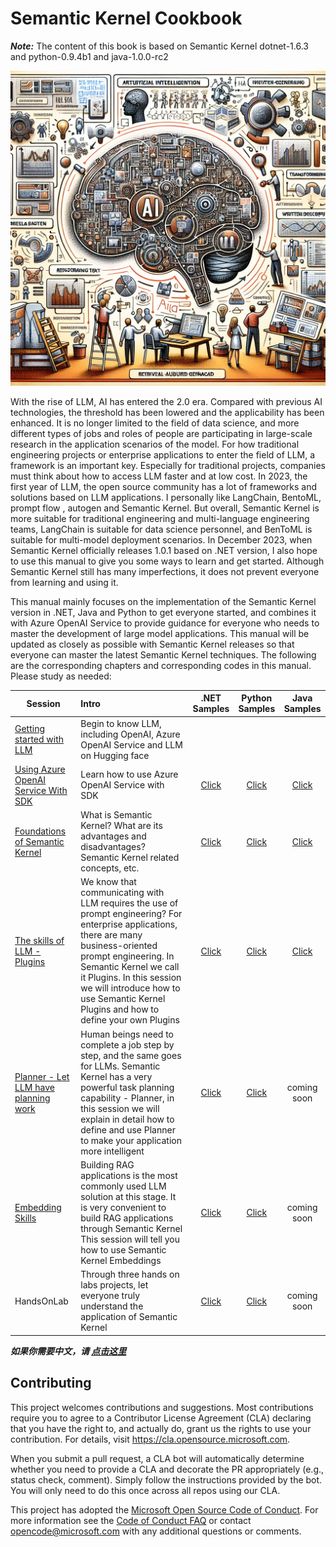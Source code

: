 # **Semantic Kernel Cookbook**

***Note:*** The content of this book is based on Semantic Kernel dotnet-1.6.3 and python-0.9.4b1 and java-1.0.0-rc2

![cover](imgs/cover.png)

With the rise of LLM, AI has entered the 2.0 era. Compared with previous AI technologies, the threshold has been lowered and the applicability has been enhanced. It is no longer limited to the field of data science, and more different types of jobs and roles of people are participating in large-scale research in the application scenarios of the model. For how traditional engineering projects or enterprise applications to enter the field of LLM, a framework is an important key. Especially for traditional projects, companies must think about how to access LLM faster and at low cost. In 2023, the first year of LLM, the open source community has a lot of frameworks and solutions based on LLM applications. I personally like LangChain, BentoML, prompt flow , autogen and Semantic Kernel. But overall, Semantic Kernel is more suitable for traditional engineering and multi-language engineering teams, LangChain is suitable for data science personnel, and BenToML is suitable for multi-model deployment scenarios. In December 2023, when Semantic Kernel officially releases 1.0.1 based on .NET version, I also hope to use this manual to give you some ways to learn and get started. Although Semantic Kernel still has many imperfections, it does not prevent everyone from learning and using it.

This manual mainly focuses on the implementation of the Semantic Kernel version in .NET, Java and Python to get everyone started, and combines it with Azure OpenAI Service to provide guidance for everyone who needs to master the development of large model applications. This manual will be updated as closely as possible with Semantic Kernel releases so that everyone can master the latest Semantic Kernel techniques. The following are the corresponding chapters and corresponding codes in this manual. Please study as needed:

| Session  | Intro | <center>.NET<br/> Samples</center> | <center>Python <br/>Samples</center> | <center>Java <br/>Samples</center> |
|----------|:----------|:-------------:|:-------------:|:-------------:|
| [Getting started with LLM](https://github.com/microsoft/SemanticKernelCookBook/blob/main/docs/en/00.IntroduceLLM.md) | Begin to know LLM, including OpenAI, Azure OpenAI Service and LLM on Hugging face |  |  |  |
| [Using Azure OpenAI Service With SDK](https://github.com/microsoft/SemanticKernelCookBook/blob/main/docs/en/01.UsingAzureOpenAIServiceWithSDK.md)  |  Learn how to use Azure OpenAI Service with SDK  |  <center>[Click](https://github.com/microsoft/SemanticKernelCookBook/blob/main/notebooks/dotNET/01/dotNETSDKAOAIDemo.ipynb)</center> | <center>[Click](https://github.com/microsoft/SemanticKernelCookBook/blob/main/notebooks/python/01/PythonSDKAOAIDemo.ipynb)</center> |<center>[Click](https://github.com/microsoft/SemanticKernelCookBook/blob/main/notebooks/java/01/JavaSDKAOAIDemo.ipynb)</center>  |
| [Foundations of Semantic Kernel](https://github.com/microsoft/SemanticKernelCookBook/blob/main/docs/en/02.IntroduceSemanticKernel.md)  | What is Semantic Kernel? What are its advantages and disadvantages? Semantic Kernel related concepts, etc. | <center>[Click](https://github.com/microsoft/SemanticKernelCookBook/blob/main/notebooks/dotNET/02/LearnSK.ipynb)</center> | <center>[Click](https://github.com/microsoft/SemanticKernelCookBook/blob/main/notebooks/python/02/LearnSK.ipynb)</center> |<center>[Click](https://github.com/microsoft/SemanticKernelCookBook/blob/main/notebooks/java/02/LearnSK.ipynb)</center>  |
| [The skills of LLM - Plugins](https://github.com/microsoft/SemanticKernelCookBook/blob/main/docs/en/03.Plugins.md) | We know that communicating with LLM requires the use of prompt engineering? For enterprise applications, there are many business-oriented prompt engineering. In Semantic Kernel we call it Plugins. In this session we will introduce how to use Semantic Kernel Plugins and how to define your own Plugins | <center>[Click](https://github.com/microsoft/SemanticKernelCookBook/blob/main/notebooks/dotNET/03/PluginWithSK.ipynb)</center> | <center>[Click](https://github.com/microsoft/SemanticKernelCookBook/blob/main/notebooks/python/03/PluginWithSK.ipynb)</center> |<center>[Click](https://github.com/microsoft/SemanticKernelCookBook/blob/main/notebooks/java/03/PluginWithSK.ipynb)</center> |
| [Planner - Let LLM have planning work](https://github.com/microsoft/SemanticKernelCookBook/blob/main/docs/en/04.Planner.md) | Human beings need to complete a job step by step, and the same goes for LLMs. Semantic Kernel has a very powerful task planning capability - Planner, in this session we will explain in detail how to define and use Planner to make your application more intelligent | <center>[Click](https://github.com/microsoft/SemanticKernelCookBook/blob/main/notebooks/dotNET/04/PlannerWithSK.ipynb)</center> | <center>[Click](https://github.com/microsoft/SemanticKernelCookBook/blob/main/notebooks/python/04/PlannerWithSK.ipynb)</center> | coming soon |
| [Embedding Skills](https://github.com/microsoft/SemanticKernelCookBook/blob/main/docs/en/05.Embeddings.md)  | Building RAG applications is the most commonly used LLM solution at this stage. It is very convenient to build RAG applications through Semantic Kernel This session will tell you how to use Semantic Kernel Embeddings  | <center>[Click](https://github.com/microsoft/SemanticKernelCookBook/blob/main/notebooks/dotNET/05/EmbeddingsWithSK.ipynb)</center> | <center>[Click](https://github.com/microsoft/SemanticKernelCookBook/blob/main/notebooks/python/05/EmbeddingsWithSK.ipynb)</center> | coming soon |
| HandsOnLab | Through three hands on labs projects, let everyone truly understand the application of Semantic Kernel | <center>[Click](https://github.com/microsoft/SemanticKernelCookBook/tree/main/workshop/dotNET)</center> | <center>[Click](https://github.com/microsoft/SemanticKernelCookBook/tree/main/workshop/python)</center> | coming soon |


***如果你需要中文，请 [点击这里](https://github.com/microsoft/SemanticKernelCookBook/blob/main/README.zh-cn.md)***


## Contributing

This project welcomes contributions and suggestions.  Most contributions require you to agree to a
Contributor License Agreement (CLA) declaring that you have the right to, and actually do, grant us
the rights to use your contribution. For details, visit https://cla.opensource.microsoft.com.

When you submit a pull request, a CLA bot will automatically determine whether you need to provide
a CLA and decorate the PR appropriately (e.g., status check, comment). Simply follow the instructions
provided by the bot. You will only need to do this once across all repos using our CLA.

This project has adopted the [Microsoft Open Source Code of Conduct](https://opensource.microsoft.com/codeofconduct/).
For more information see the [Code of Conduct FAQ](https://opensource.microsoft.com/codeofconduct/faq/) or
contact [opencode@microsoft.com](mailto:opencode@microsoft.com) with any additional questions or comments.
